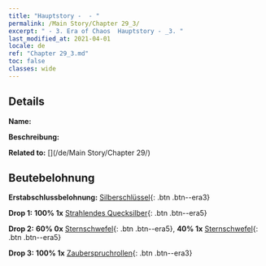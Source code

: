 ```yaml
---
title: "Hauptstory -  - "
permalink: /Main Story/Chapter 29_3/
excerpt: " - 3. Era of Chaos  Hauptstory - _3. "
last_modified_at: 2021-04-01
locale: de
ref: "Chapter 29_3.md"
toc: false
classes: wide
---
```


## Details

 **Name:** 

 **Beschreibung:** 

 **Related to:** [](/de/Main Story/Chapter 29/)

## Beutebelohnung

 **Erstabschlussbelohnung:** [Silberschlüssel](/de/Items/con_693/){: .btn .btn--era3}

 **Drop 1:** **100% 1x** [Strahlendes Quecksilber](/de/Items/mat_98/){: .btn .btn--era5}

 **Drop 2:** **60% 0x** [Sternschwefel](/de/Items/mat_92/){: .btn .btn--era5}, **40% 1x** [Sternschwefel](/de/Items/mat_92/){: .btn .btn--era5}

 **Drop 3:** **100% 1x** [Zauberspruchrollen](/de/Items/con_694/){: .btn .btn--era3}

